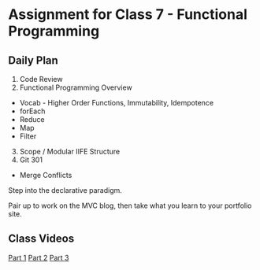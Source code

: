 # Assignment for Class 7 - Functional Programming

## Daily Plan
1. Code Review
2. Functional Programming Overview
  - Vocab - Higher Order Functions, Immutability, Idempotence
  - forEach
  - Reduce
  - Map
  - Filter
3. Scope / Modular IIFE Structure
4. Git 301
  - Merge Conflicts

Step into the declarative paradigm.

Pair up to work on the MVC blog, then take what you learn to your portfolio site.

## Class Videos
[Part 1](https://youtu.be/u-f0lIK0H2Y)
[Part 2](https://youtu.be/27Pha9AgBqI)
[Part 3](https://youtu.be/pRjYoOC-XCQ)
